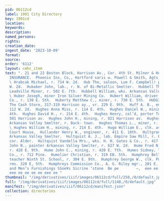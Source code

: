 ```yaml
---
pid: 06112cd
label: 1901 City Directory
key: 1901cd
location: 
keywords: 
description: 
named_persons: 
rights: 
creation_date: 
ingest_date: '2023-10-09'
format: 
source: 
order: '6112'
layout: cmhc_item
text: ". 21 and 22 Boston Block, Harrison Av., Cor. 4th St. Milner & Hur PLATE GLASS
  INSURANCE.  Phoenix Ins, Co,, Hartford saris w. Powell & Smith, Agts,  HRA 188 HUM
  \ Hrabcak Michael, r. 714 W. 2d.  Hub The, saloon, Lum F. Campbell! propr., 116
  W. 2d.  Hubaker John, lab., r. N. of Bi-Metallic Smelter.  Hubbell Thomas M., circulator
  Leadville Miner, r. 502 E. 7th.  Hubbell William, wks. Arkansas Valley Smelter.
  \ Huber Joseph, miner Iron Silver Mining Co.  Hubert William, driver Leadville Hardware
  Co., r. 130 E. 5th.  Huberty Matthew C., miner, r. 730 E. 5th.  HUDGINS T. M., mgr.
  The Cash Store, 317-319 Harrison ay., vr. 229 E. 9th.  Huff A. B., engineer, rms.
  112 W. 2d.  Hughes Anna Miss, r. 114 E. 4th.  Hughes Daniel W., mining, r. 214 E.
  4th.  Hughes David H., r. 214 E. 4th.  Hughes Henry, col’d, porter Topic Mer. Co.,
  501 Harrison av.  Hughes John H., mining, r. 821 Harrison av.  Hughes Patrick, wks.
  Arkansas Valley Smelter, r. Buck- town.  Hughes Thomas L., miner, r. 127 W. 9th.
  \ Hughes William H., mining, r. 214 E. 4th.  Hugo William E., clk. assessor’s office,
  Court House.  Hullander Henry W., engineer, r. 411 E. 10th.  Hultgren Gus, wks.
  Arkansas Valley Smelter.  Hultquist A. J., lab. Empire Saw Mill, r. E. 14th, sw.
  cor. Alder.  Hultquist Vandella Mrs., wks. H. H. Gates & Co., r. 417 E. 14th.  Humbie
  John N., painter Arkansas Valley Smelter, r. 627 W. 2d.  Hume Fred N., engineer,
  r. 428 E. 9th.  Hume John C., mining, r. 420 E. 7th.  Humes Sidney, lab. Jones &
  Co., r. 712 Pine.  Humolier Christian, r. 319 EB. 5th.  Humphrey Belle A. Miss,
  teacher Ninth St. School, r. 304 E. 9th.  Humphrey George W., clk. Post Office,
  rms. 320 E, 5th.  Humphreys Commission Co., A. G. Riley mgr., 201 E. 6th.  Clothing
  and Men’s Furnishings SSoe¥s Sicrine ‘stone  Be pe        —,  eee ee ee ee ee eo
  eee ee ee ee ee eee ee "
thumbnail: "/img/derivatives/iiif/images/06112cd/full/250,/0/default.jpg"
full: "/img/derivatives/iiif/images/06112cd/full/1140,/0/default.jpg"
manifest: "/img/derivatives/iiif/06112cd/manifest.json"
collection: directories
---
```

